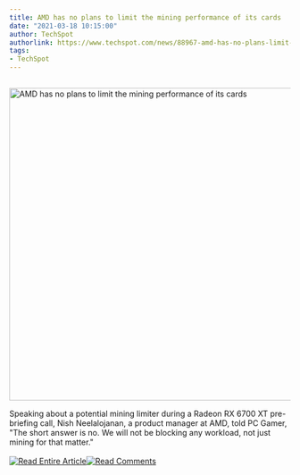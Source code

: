 ```yaml
---
title: AMD has no plans to limit the mining performance of its cards
date: "2021-03-18 10:15:00"
author: TechSpot
authorlink: https://www.techspot.com/news/88967-amd-has-no-plans-limit-mining-performance-cards.html
tags:
- TechSpot
---
```

<a href="https://www.techspot.com/news/88967-amd-has-no-plans-limit-mining-performance-cards.html" target="_blank"><img src="https://static.techspot.com/images2/news/ts3_thumbs/2021/03/2021-03-18-ts3_thumbs-bbd.jpg" width="800" height="560" style="padding: 15px 0" title="AMD has no plans to limit the mining performance of its cards" /></a><br />Speaking about a potential mining limiter during a Radeon RX 6700 XT pre-briefing call, Nish Neelalojanan, a product manager at AMD, told PC Gamer, "The short answer is no. We will not be blocking any workload, not just mining for that matter."<br /><br /><a href="https://www.techspot.com/news/88967-amd-has-no-plans-limit-mining-performance-cards.html"><img src="https://static.techspot.com/images/rss/rss_buttons_01.png" border="0" alt="Read Entire Article" /></a><a href="https://www.techspot.com/news/88967-amd-has-no-plans-limit-mining-performance-cards.html#comments"><img src="https://static.techspot.com/images/rss/rss_buttons_02.png" border="0" alt="Read Comments" /></a><br /><br />
